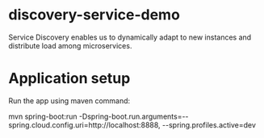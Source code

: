 # discovery-service-demo
Service Discovery enables us to dynamically adapt to new instances and distribute load among microservices.

# Application setup
Run the app using maven command:

mvn spring-boot:run -Dspring-boot.run.arguments=--spring.cloud.config.uri=http://localhost:8888, --spring.profiles.active=dev
